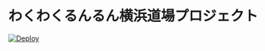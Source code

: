 # わくわくるんるん横浜道場プロジェクト

[![Deploy](https://www.herokucdn.com/deploy/button.png)](https://heroku.com/deploy)
